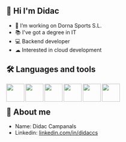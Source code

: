 ## 👋 Hi I'm Didac 

 - 🏢 I’m working on Dorna Sports S.L.
 - 📚 I've got a degree in IT
 - 💻 Backend developer
 - ☁  Interested in cloud development

## 🛠 Languages and tools

<a><img src="https://user-images.githubusercontent.com/34522089/123933794-ff808f00-d992-11eb-9a88-b9df58db4096.png" align="left" height="48" width="48" ></a>
<a><img src="https://user-images.githubusercontent.com/34522089/123933690-e677de00-d992-11eb-9695-bb0cca325a92.png" align="left" height="48" width="48" ></a>
<a><img src="https://user-images.githubusercontent.com/34522089/123935425-7ff3bf80-d994-11eb-89fd-70523a5e902e.png" align="left" height="48" width="48" ></a>
<a><img src="https://user-images.githubusercontent.com/34522089/123935618-af0a3100-d994-11eb-8e78-34d1535a9843.png" align="left" height="48" width="48" ></a>
<a><img src="https://user-images.githubusercontent.com/34522089/123935861-e7aa0a80-d994-11eb-872e-7bf9c4f7e81e.png" align="left" height="48" width="48" ></a>
<a><img src="https://user-images.githubusercontent.com/34522089/123936176-39eb2b80-d995-11eb-8b6c-5fcb36d4c3d5.png" align="left" height="48" width="48" ></a>

<br/>
<br/>

## 🧑 About me 

 - Name: Didac Campanals
 - Linkedin: [linkedin.com/in/didaccs](https://www.linkedin.com/in/didaccs/)
